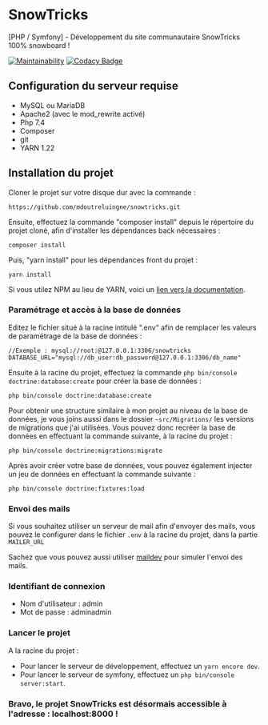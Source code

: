 # SnowTricks

[PHP / Symfony] - Développement du site communautaire SnowTricks 100% snowboard !

[![Maintainability](https://api.codeclimate.com/v1/badges/0748f3f0091e2f944154/maintainability)](https://codeclimate.com/github/mdoutreluingne/snowtricks/maintainability)
[![Codacy Badge](https://app.codacy.com/project/badge/Grade/9c2b5c04e4f84ffe88c762165070a2d5)](https://www.codacy.com/gh/mdoutreluingne/snowtricks/dashboard?utm_source=github.com&utm_medium=referral&utm_content=mdoutreluingne/snowtricks&utm_campaign=Badge_Grade)

## Configuration du serveur requise

*   MySQL ou MariaDB
*   Apache2 (avec le mod_rewrite activé)
*   Php 7.4
*   Composer
*   git
*   YARN 1.22

## Installation du projet

Cloner le projet sur votre disque dur avec la commande :
```text
https://github.com/mdoutreluingne/snowtricks.git
```

Ensuite, effectuez la commande "composer install" depuis le répertoire du projet cloné, afin d'installer les dépendances back nécessaires :
```text
composer install
```

Puis, "yarn install" pour les dépendances front du projet :
```text
yarn install
```

Si vous utilez NPM au lieu de YARN, voici un [lien vers la documentation](http://snowtricks.thomas-claireau.fr/).

### Paramétrage et accès à la base de données

Editez le fichier situé à la racine intitulé ".env" afin de remplacer les valeurs de paramétrage de la base de données :

````text
//Exemple : mysql://root:@127.0.0.1:3306/snowtricks
DATABASE_URL="mysql://db_user:db_password@127.0.0.1:3306/db_name"
````

Ensuite à la racine du projet, effectuez la commande `php bin/console doctrine:database:create` pour créer la base de données :

````text
php bin/console doctrine:database:create
````

Pour obtenir une structure similaire à mon projet au niveau de la base de données, je vous joins aussi dans le dossier `~src/Migrations/` les versions de migrations que j'ai utilisées. Vous pouvez donc recréer la base de données en effectuant la commande suivante, à la racine du projet :

```text
php bin/console doctrine:migrations:migrate
```

Après avoir créer votre base de données, vous pouvez également injecter un jeu de données en effectuant la commande suivante :

```text
php bin/console doctrine:fixtures:load
```

### Envoi des mails

Si vous souhaitez utiliser un serveur de mail afin d'envoyer des mails, vous pouvez le configurer dans le fichier `.env` à la racine du projet, dans la partie `MAILER_URL`

Sachez que vous pouvez aussi utiliser [maildev](https://www.npmjs.com/package/maildev) pour simuler l'envoi des mails.

### Identifiant de connexion

*   Nom d'utilisateur : admin
*   Mot de passe : adminadmin

### Lancer le projet

A la racine du projet :

*   Pour lancer le serveur de développement, effectuez un `yarn encore dev`.
*   Pour lancer le serveur de symfony, effectuez un `php bin/console server:start`.

### Bravo, le projet SnowTricks est désormais accessible à l'adresse : localhost:8000 !
